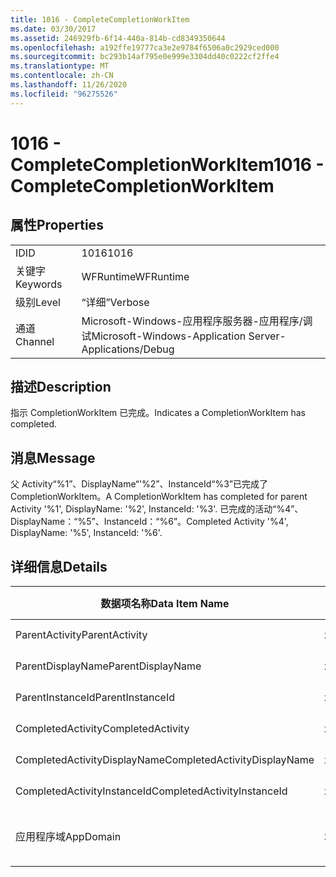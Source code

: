 ```yaml
---
title: 1016 - CompleteCompletionWorkItem
ms.date: 03/30/2017
ms.assetid: 246929fb-6f14-440a-814b-cd8349350644
ms.openlocfilehash: a192ffe19777ca3e2e9784f6506a0c2929ced000
ms.sourcegitcommit: bc293b14af795e0e999e3304dd40c0222cf2ffe4
ms.translationtype: MT
ms.contentlocale: zh-CN
ms.lasthandoff: 11/26/2020
ms.locfileid: "96275526"
---
```

# <a name="1016---completecompletionworkitem"></a><span data-ttu-id="3ff5d-102">1016 - CompleteCompletionWorkItem</span><span class="sxs-lookup"><span data-stu-id="3ff5d-102">1016 - CompleteCompletionWorkItem</span></span>

## <a name="properties"></a><span data-ttu-id="3ff5d-103">属性</span><span class="sxs-lookup"><span data-stu-id="3ff5d-103">Properties</span></span>  
  
|||  
|-|-|  
|<span data-ttu-id="3ff5d-104">ID</span><span class="sxs-lookup"><span data-stu-id="3ff5d-104">ID</span></span>|<span data-ttu-id="3ff5d-105">1016</span><span class="sxs-lookup"><span data-stu-id="3ff5d-105">1016</span></span>|  
|<span data-ttu-id="3ff5d-106">关键字</span><span class="sxs-lookup"><span data-stu-id="3ff5d-106">Keywords</span></span>|<span data-ttu-id="3ff5d-107">WFRuntime</span><span class="sxs-lookup"><span data-stu-id="3ff5d-107">WFRuntime</span></span>|  
|<span data-ttu-id="3ff5d-108">级别</span><span class="sxs-lookup"><span data-stu-id="3ff5d-108">Level</span></span>|<span data-ttu-id="3ff5d-109">“详细”</span><span class="sxs-lookup"><span data-stu-id="3ff5d-109">Verbose</span></span>|  
|<span data-ttu-id="3ff5d-110">通道</span><span class="sxs-lookup"><span data-stu-id="3ff5d-110">Channel</span></span>|<span data-ttu-id="3ff5d-111">Microsoft-Windows-应用程序服务器-应用程序/调试</span><span class="sxs-lookup"><span data-stu-id="3ff5d-111">Microsoft-Windows-Application Server-Applications/Debug</span></span>|  
  
## <a name="description"></a><span data-ttu-id="3ff5d-112">描述</span><span class="sxs-lookup"><span data-stu-id="3ff5d-112">Description</span></span>  

 <span data-ttu-id="3ff5d-113">指示 CompletionWorkItem 已完成。</span><span class="sxs-lookup"><span data-stu-id="3ff5d-113">Indicates a CompletionWorkItem has completed.</span></span>  
  
## <a name="message"></a><span data-ttu-id="3ff5d-114">消息</span><span class="sxs-lookup"><span data-stu-id="3ff5d-114">Message</span></span>  

 <span data-ttu-id="3ff5d-115">父 Activity“%1”、DisplayName“'%2”、InstanceId“%3”已完成了 CompletionWorkItem。</span><span class="sxs-lookup"><span data-stu-id="3ff5d-115">A CompletionWorkItem has completed for parent Activity '%1', DisplayName: '%2', InstanceId: '%3'.</span></span> <span data-ttu-id="3ff5d-116">已完成的活动“%4”、DisplayName：“%5”、InstanceId：“%6”。</span><span class="sxs-lookup"><span data-stu-id="3ff5d-116">Completed Activity '%4', DisplayName: '%5', InstanceId: '%6'.</span></span>  
  
## <a name="details"></a><span data-ttu-id="3ff5d-117">详细信息</span><span class="sxs-lookup"><span data-stu-id="3ff5d-117">Details</span></span>  
  
|<span data-ttu-id="3ff5d-118">数据项名称</span><span class="sxs-lookup"><span data-stu-id="3ff5d-118">Data Item Name</span></span>|<span data-ttu-id="3ff5d-119">数据项类型</span><span class="sxs-lookup"><span data-stu-id="3ff5d-119">Data Item Type</span></span>|<span data-ttu-id="3ff5d-120">描述</span><span class="sxs-lookup"><span data-stu-id="3ff5d-120">Description</span></span>|  
|--------------------|--------------------|-----------------|  
|<span data-ttu-id="3ff5d-121">ParentActivity</span><span class="sxs-lookup"><span data-stu-id="3ff5d-121">ParentActivity</span></span>|<span data-ttu-id="3ff5d-122">xs:string</span><span class="sxs-lookup"><span data-stu-id="3ff5d-122">xs:string</span></span>|<span data-ttu-id="3ff5d-123">父活动的类型名称。</span><span class="sxs-lookup"><span data-stu-id="3ff5d-123">The type name of the parent activity.</span></span>|  
|<span data-ttu-id="3ff5d-124">ParentDisplayName</span><span class="sxs-lookup"><span data-stu-id="3ff5d-124">ParentDisplayName</span></span>|<span data-ttu-id="3ff5d-125">xs:string</span><span class="sxs-lookup"><span data-stu-id="3ff5d-125">xs:string</span></span>|<span data-ttu-id="3ff5d-126">父活动的显示名称。</span><span class="sxs-lookup"><span data-stu-id="3ff5d-126">The display name of the parent activity.</span></span>|  
|<span data-ttu-id="3ff5d-127">ParentInstanceId</span><span class="sxs-lookup"><span data-stu-id="3ff5d-127">ParentInstanceId</span></span>|<span data-ttu-id="3ff5d-128">xs:string</span><span class="sxs-lookup"><span data-stu-id="3ff5d-128">xs:string</span></span>|<span data-ttu-id="3ff5d-129">父活动的实例 ID。</span><span class="sxs-lookup"><span data-stu-id="3ff5d-129">The instance id of the parent activity.</span></span>|  
|<span data-ttu-id="3ff5d-130">CompletedActivity</span><span class="sxs-lookup"><span data-stu-id="3ff5d-130">CompletedActivity</span></span>|<span data-ttu-id="3ff5d-131">xs:string</span><span class="sxs-lookup"><span data-stu-id="3ff5d-131">xs:string</span></span>|<span data-ttu-id="3ff5d-132">已完成活动的类型名称。</span><span class="sxs-lookup"><span data-stu-id="3ff5d-132">The type name of the completed activity.</span></span>|  
|<span data-ttu-id="3ff5d-133">CompletedActivityDisplayName</span><span class="sxs-lookup"><span data-stu-id="3ff5d-133">CompletedActivityDisplayName</span></span>|<span data-ttu-id="3ff5d-134">xs:string</span><span class="sxs-lookup"><span data-stu-id="3ff5d-134">xs:string</span></span>|<span data-ttu-id="3ff5d-135">已完成活动的显示名称。</span><span class="sxs-lookup"><span data-stu-id="3ff5d-135">The display name of the completed activity.</span></span>|  
|<span data-ttu-id="3ff5d-136">CompletedActivityInstanceId</span><span class="sxs-lookup"><span data-stu-id="3ff5d-136">CompletedActivityInstanceId</span></span>|<span data-ttu-id="3ff5d-137">xs:string</span><span class="sxs-lookup"><span data-stu-id="3ff5d-137">xs:string</span></span>|<span data-ttu-id="3ff5d-138">已完成活动的实例 ID。</span><span class="sxs-lookup"><span data-stu-id="3ff5d-138">The instance id of the completed activity.</span></span>|  
|<span data-ttu-id="3ff5d-139">应用程序域</span><span class="sxs-lookup"><span data-stu-id="3ff5d-139">AppDomain</span></span>|<span data-ttu-id="3ff5d-140">xs:string</span><span class="sxs-lookup"><span data-stu-id="3ff5d-140">xs:string</span></span>|<span data-ttu-id="3ff5d-141">由 AppDomain.CurrentDomain.FriendlyName 返回的字符串。</span><span class="sxs-lookup"><span data-stu-id="3ff5d-141">The string returned by AppDomain.CurrentDomain.FriendlyName.</span></span>|
